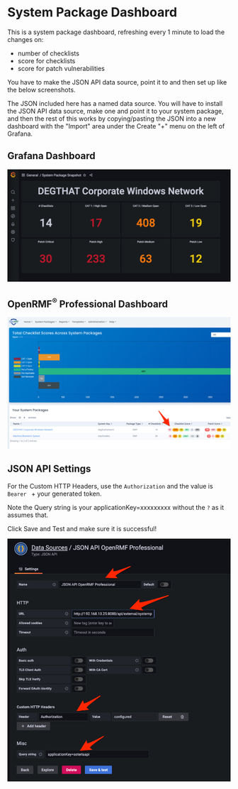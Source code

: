 # System Package Dashboard
This is a system package dashboard, refreshing every 1 minute to load the changes on:
* number of checklists
* score for checklists
* score for patch vulnerabilities

You have to make the JSON API data source, point it to and then set up like the below screenshots.

The JSON included here has a named data source. You will have to install the JSON API data source, make one and point it to your system package, and then the rest of this works by copying/pasting the JSON into a new dashboard with the "Import" area under the Create "+" menu on the left of Grafana.

## Grafana Dashboard
![Grafana Dashboard](./img/systempackage-dashboard.jpg?raw=true)

## OpenRMF<sup>&reg;</sup> Professional Dashboard
![Application Dashboard](./img/systempackage-listing.jpg?raw=true)

## JSON API Settings
For the Custom HTTP Headers, use the `Authorization` and the value is `Bearer ` + your generated token. 

Note the Query string is your applicationKey=xxxxxxxxx without the `?` as it assumes that. 

Click Save and Test and make sure it is successful!

![Datasource Setting](./img/jsonapi-settings.png?raw=true)

